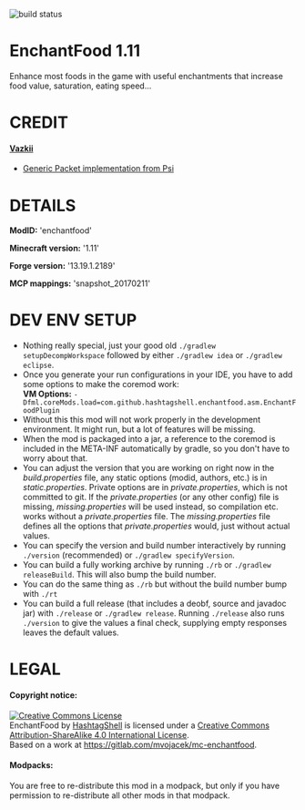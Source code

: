 ![build status](https://gitlab.com/mvojacek/mc-enchantfood/badges/master/build.svg)
# EnchantFood 1.11
Enhance most foods in the game with useful
enchantments that increase food value,
saturation, eating speed...  

# CREDIT

#### [Vazkii](http://vazkii.us/)
- [Generic Packet implementation from Psi](src/main/java/com/github/hashtagshell/enchantfood/network/message/MessageGeneric.java)


# DETAILS

[//]: # (%GRADLE%:modid:2:':')

**ModID:** 'enchantfood'  

[//]: # (%GRADLE%:version:2:':')

**Minecraft version:** '1.11'  

[//]: # (%GRADLE%:forgeversion:2:':')

**Forge version:** '13.19.1.2189'  

[//]: # (%GRADLE%:mappings:2:':')

**MCP mappings:** 'snapshot_20170211'  

# DEV ENV SETUP
- Nothing really special, just your good old
  `./gradlew setupDecompWorkspace`
  followed by either
  `./gradlew idea` or `./gradlew eclipse`.
- Once you generate your run configurations
  in your IDE, you have to add some options
  to make the coremod work:  
  **VM Options:**
  `-Dfml.coreMods.load=com.github.hashtagshell.enchantfood.asm.EnchantFoodPlugin`
- Without this this mod will not work properly
  in the development environment.
  It might run, but a lot of features will be
  missing.
- When the mod is packaged into a jar, a
  reference to the coremod is included in
  the META-INF automatically by gradle, so you
  don't have to worry about that.
- You can adjust the version that you are working
  on right now in the *build.properties* file, any
  static options (modid, authors, etc.) is
  in *static.properties*. Private options are
  in *private.properties*, which is not committed
  to git. If the *private.properties* (or any
  other config) file is missing, *missing.properties*
  will be used instead, so compilation etc.
  works without a *private.properties* file.
  The *missing.properties* file defines all the
  options that *private.properties* would, just
  without actual values.
- You can specify the version and build number
  interactively by running `./version`
  (recommended) or `./gradlew specifyVersion`.
- You can build a fully working archive by
  running `./rb` or `./gradlew releaseBuild`.
  This will also bump the build number.
- You can do the same thing as `./rb` but
  without the build number bump with `./rt`
- You can build a full release (that includes
  a deobf, source and javadoc jar) with
  `./release` or `./gradlew release`. Running
  `./release` also runs `./version` to give
  the values a final check, supplying empty
  responses leaves the default values.


# LEGAL

#### Copyright notice:  

<a rel="license" href="http://creativecommons.org/licenses/by-sa/4.0/"><img alt="Creative Commons License" style="border-width:0" src="https://i.creativecommons.org/l/by-sa/4.0/88x31.png" /></a><br /><span xmlns:dct="http://purl.org/dc/terms/" property="dct:title">EnchantFood</span> by <a xmlns:cc="http://creativecommons.org/ns#" href="https://gitlab.com/mvojacek" property="cc:attributionName" rel="cc:attributionURL">HashtagShell</a> is licensed under a <a rel="license" href="http://creativecommons.org/licenses/by-sa/4.0/">Creative Commons Attribution-ShareAlike 4.0 International License</a>.<br />Based on a work at <a xmlns:dct="http://purl.org/dc/terms/" href="https://gitlab.com/mvojacek/mc-enchantfood" rel="dct:source">https://gitlab.com/mvojacek/mc-enchantfood</a>.

#### Modpacks:
You are free to re-distribute this mod in a modpack, but only if you have permission to re-distribute all other mods in that modpack.  
